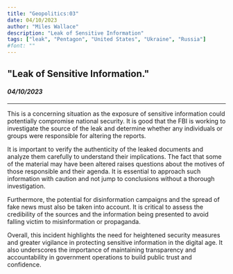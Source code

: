 ```yaml
---
title: "Geopolitics:03"
date: 04/10/2023
author: "Miles Wallace"
description: "Leak of Sensitive Information"
tags: ["leak", "Pentagon", "United States", "Ukraine", "Russia"]
#font: ""
---
```

## "Leak of Sensitive Information."
#### _04/10/2023_  
____
This is a concerning situation as the exposure of sensitive information could potentially compromise national security. It is good that the FBI is working to investigate the source of the leak and determine whether any individuals or groups were responsible for altering the reports.

It is important to verify the authenticity of the leaked documents and analyze them carefully to understand their implications. The fact that some of the material may have been altered raises questions about the motives of those responsible and their agenda. It is essential to approach such information with caution and not jump to conclusions without a thorough investigation.

Furthermore, the potential for disinformation campaigns and the spread of fake news must also be taken into account. It is critical to assess the credibility of the sources and the information being presented to avoid falling victim to misinformation or propaganda.

Overall, this incident highlights the need for heightened security measures and greater vigilance in protecting sensitive information in the digital age. It also underscores the importance of maintaining transparency and accountability in government operations to build public trust and confidence.